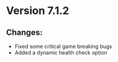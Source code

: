 # Version 7.1.2
## Changes:
- Fixed some critical game breaking bugs
- Added a dynamic health check option